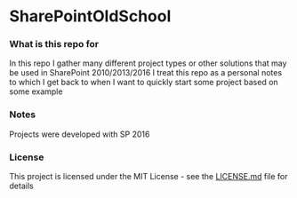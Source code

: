 # SharePointOldSchool

### What is this repo for
In this repo I gather many different project types or other solutions that may be used in SharePoint 2010/2013/2016
I treat this repo as a personal notes to which I get back to when I want to quickly start some project based on some example 

### Notes

Projects were developed with SP 2016

### License

This project is licensed under the MIT License - see the [LICENSE.md](LICENSE.md) file for details
